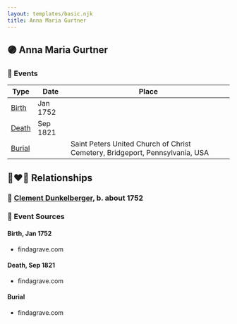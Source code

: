 ```yaml
---
layout: templates/basic.njk
title: Anna Maria Gurtner
---
```

## 🟣 Anna Maria Gurtner

### 📆 Events

Type | Date | Place
------ | ------ | ------
[Birth](#event-9f148b22-feaf-47d9-8f6e-963a15afeb96) | Jan 1752 |
[Death](#event-f4753b19-edd0-4e0d-b79f-d8c554fc48b2) | Sep 1821 |
[Burial](#event-04aea26d-b8ce-4d86-b9a0-f3a2cfebac10) |  | Saint Peters United Church of Christ Cemetery, Bridgeport, Pennsylvania, USA

## 👩‍❤️‍👨 Relationships

### 🔵 [Clement Dunkelberger](/people/7/75287884), b. about 1752

### 📰 Event Sources

#### <a id="event-9f148b22-feaf-47d9-8f6e-963a15afeb96"></a> Birth, Jan 1752
* findagrave.com

#### <a id="event-f4753b19-edd0-4e0d-b79f-d8c554fc48b2"></a> Death, Sep 1821
* findagrave.com

#### <a id="event-04aea26d-b8ce-4d86-b9a0-f3a2cfebac10"></a> Burial
* findagrave.com